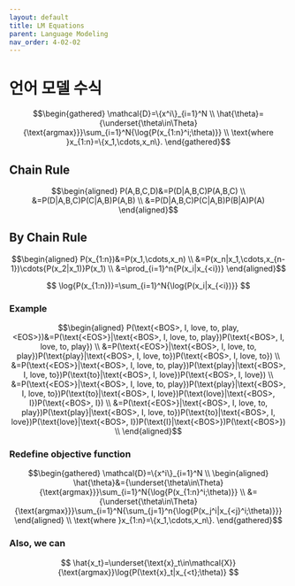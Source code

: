 ```yaml
---
layout: default
title: LM Equations
parent: Language Modeling
nav_order: 4-02-02
---
```


# 언어 모델 수식

$$\begin{gathered}
\mathcal{D}=\{x^i\}_{i=1}^N \\
\hat{\theta}={\underset{\theta\in\Theta}{\text{argmax}}}\sum_{i=1}^N{\log{P(x_{1:n}^i;\theta)}} \\
\text{where }x_{1:n}=\{x_1,\cdots,x_n\}.
\end{gathered}$$

## Chain Rule

$$\begin{aligned}
P(A,B,C,D)&=P(D|A,B,C)P(A,B,C) \\
&=P(D|A,B,C)P(C|A,B)P(A,B) \\
&=P(D|A,B,C)P(C|A,B)P(B|A)P(A)
\end{aligned}$$

## By Chain Rule

$$\begin{aligned}
P(x_{1:n})&=P(x_1,\cdots,x_n) \\
&=P(x_n|x_1,\cdots,x_{n-1})\cdots{P(x_2|x_1)}P(x_1) \\
&=\prod_{i=1}^n{P(x_i|x_{<i})}
\end{aligned}$$

$$
\log{P(x_{1:n})}=\sum_{i=1}^N{\log{P(x_i|x_{<i})}}
$$

### Example

$$\begin{aligned}
P(\text{<BOS>, I, love, to, play, <EOS>})&=P(\text{<EOS>}|\text{<BOS>, I, love, to, play})P(\text{<BOS>, I, love, to, play}) \\
&=P(\text{<EOS>}|\text{<BOS>, I, love, to, play})P(\text{play}|\text{<BOS>, I, love, to})P(\text{<BOS>, I, love, to}) \\
&=P(\text{<EOS>}|\text{<BOS>, I, love, to, play})P(\text{play}|\text{<BOS>, I, love, to})P(\text{to}|\text{<BOS>, I, love})P(\text{<BOS>, I, love}) \\
&=P(\text{<EOS>}|\text{<BOS>, I, love, to, play})P(\text{play}|\text{<BOS>, I, love, to})P(\text{to}|\text{<BOS>, I, love})P(\text{love}|\text{<BOS>, I})P(\text{<BOS>, I}) \\
&=P(\text{<EOS>}|\text{<BOS>, I, love, to, play})P(\text{play}|\text{<BOS>, I, love, to})P(\text{to}|\text{<BOS>, I, love})P(\text{love}|\text{<BOS>, I})P(\text{I}|\text{<BOS>})P(\text{<BOS>}) \\
\end{aligned}$$

### Redefine objective function

$$\begin{gathered}
\mathcal{D}=\{x^i\}_{i=1}^N \\
\begin{aligned}
\hat{\theta}&={\underset{\theta\in\Theta}{\text{argmax}}}\sum_{i=1}^N{\log{P(x_{1:n}^i;\theta)}} \\
&={\underset{\theta\in\Theta}{\text{argmax}}}\sum_{i=1}^N{\sum_{j=1}^n{\log{P(x_j^i|x_{<j}^i;\theta)}}}
\end{aligned} \\
\text{where }x_{1:n}=\{x_1,\cdots,x_n\}.
\end{gathered}$$

### Also, we can

$$
\hat{x_t}=\underset{\text{x}_t\in\mathcal{X}}{\text{argmax}}\log{P(\text{x}_t|x_{<t};\theta)}
$$
